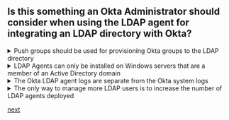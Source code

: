 ## Is this something an Okta Administrator should consider when using the LDAP agent for integrating an LDAP directory with Okta?

<details>
  <summary>Push groups should be used for provisioning Okta groups to the LDAP directory</summary>
<p>
  No
</p>
</details>

<details>
  <summary>LDAP Agents can only be installed on Windows servers that are a member of an Active Directory domain</summary>
<p>
  No
</p>
</details>

<details>
  <summary>The Okta LDAP agent logs are separate from the Okta system logs</summary>
<p>
  Yes
</p>
</details>

<details>
  <summary>The only way to manage more LDAP users is to increase the number of LDAP agents deployed</summary>
<p>
  No
</p>
</details>


[next](24.md)
